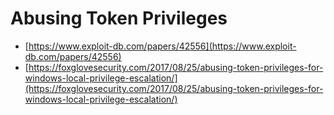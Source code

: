 # Abusing Token Privileges

* [https://www.exploit-db.com/papers/42556](https://www.exploit-db.com/papers/42556)
* [https://foxglovesecurity.com/2017/08/25/abusing-token-privileges-for-windows-local-privilege-escalation/](https://foxglovesecurity.com/2017/08/25/abusing-token-privileges-for-windows-local-privilege-escalation/)

